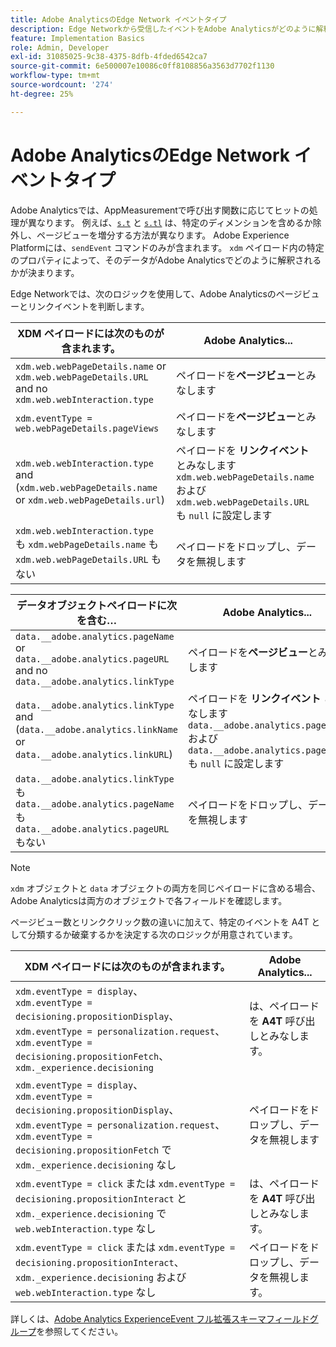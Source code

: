 ```yaml
---
title: Adobe AnalyticsのEdge Network イベントタイプ
description: Edge Networkから受信したイベントをAdobe Analyticsがどのように解釈するか。
feature: Implementation Basics
role: Admin, Developer
exl-id: 31085025-9c38-4375-8dfb-4fded6542ca7
source-git-commit: 6e500007e10086c0ff8108856a3563d7702f1130
workflow-type: tm+mt
source-wordcount: '274'
ht-degree: 25%

---
```


# Adobe AnalyticsのEdge Network イベントタイプ

Adobe Analyticsでは、AppMeasurementで呼び出す関数に応じてヒットの処理が異なります。 例えば、[`s.t`](/help/implement/vars/functions/t-method.md) と [`s.tl`](/help/implement/vars/functions/tl-method.md) は、特定のディメンションを含めるか除外し、ページビューを増分する方法が異なります。 Adobe Experience Platformには、`sendEvent` コマンドのみが含まれます。 `xdm` ペイロード内の特定のプロパティによって、そのデータがAdobe Analyticsでどのように解釈されるかが決まります。

Edge Networkでは、次のロジックを使用して、Adobe Analyticsのページビューとリンクイベントを判断します。

| XDM ペイロードには次のものが含まれます。 | Adobe Analytics... |
|---|---|
| `xdm.web.webPageDetails.name` or `xdm.web.webPageDetails.URL` and no `xdm.web.webInteraction.type` | ペイロードを&#x200B;**ページビュー**&#x200B;とみなします |
| `xdm.eventType = web.webPageDetails.pageViews` | ペイロードを&#x200B;**ページビュー**&#x200B;とみなします |
| `xdm.web.webInteraction.type` and (`xdm.web.webPageDetails.name` or `xdm.web.webPageDetails.url`) | ペイロードを **リンクイベント** とみなします <br/>`xdm.web.webPageDetails.name` および `xdm.web.webPageDetails.URL` も `null` に設定します |
| `xdm.web.webInteraction.type` も `xdm.webPageDetails.name` も `xdm.web.webPageDetails.URL` もない | ペイロードをドロップし、データを無視します |

| データオブジェクトペイロードに次を含む… | Adobe Analytics... |
|---|---|
| `data.__adobe.analytics.pageName` or `data.__adobe.analytics.pageURL` and no `data.__adobe.analytics.linkType` | ペイロードを&#x200B;**ページビュー**&#x200B;とみなします |
| `data.__adobe.analytics.linkType` and (`data.__adobe.analytics.linkName` or `data.__adobe.analytics.linkURL`) | ペイロードを **リンクイベント** とみなします <br/>`data.__adobe.analytics.pageName` および `data.__adobe.analytics.pageURL` も `null` に設定します |
| `data.__adobe.analytics.linkType` も `data.__adobe.analytics.pageName` も `data.__adobe.analytics.pageURL` もない | ペイロードをドロップし、データを無視します |

>[!NOTE]
>
>`xdm` オブジェクトと `data` オブジェクトの両方を同じペイロードに含める場合、Adobe Analyticsは両方のオブジェクトで各フィールドを確認します。

ページビュー数とリンククリック数の違いに加えて、特定のイベントを A4T として分類するか破棄するかを決定する次のロジックが用意されています。

| XDM ペイロードには次のものが含まれます。 | Adobe Analytics... |
|---|---|
| `xdm.eventType = display`、<br/>`xdm.eventType = decisioning.propositionDisplay`、<br/>`xdm.eventType = personalization.request`、<br/>`xdm.eventType = decisioning.propositionFetch`、`xdm._experience.decisioning` | は、ペイロードを **A4T** 呼び出しとみなします。 |
| `xdm.eventType = display`、<br/>`xdm.eventType = decisioning.propositionDisplay`、<br/>`xdm.eventType = personalization.request`、<br/>`xdm.eventType = decisioning.propositionFetch` で `xdm._experience.decisioning` なし | ペイロードをドロップし、データを無視します |
| `xdm.eventType = click` または `xdm.eventType = decisioning.propositionInteract` と `xdm._experience.decisioning` で `web.webInteraction.type` なし | は、ペイロードを **A4T** 呼び出しとみなします。 |
| `xdm.eventType = click` または `xdm.eventType = decisioning.propositionInteract`、`xdm._experience.decisioning` および `web.webInteraction.type` なし | ペイロードをドロップし、データを無視します。 |

詳しくは、[Adobe Analytics ExperienceEvent フル拡張スキーマフィールドグループ](https://experienceleague.adobe.com/ja/docs/experience-platform/xdm/field-groups/event/analytics-full-extension)を参照してください。
